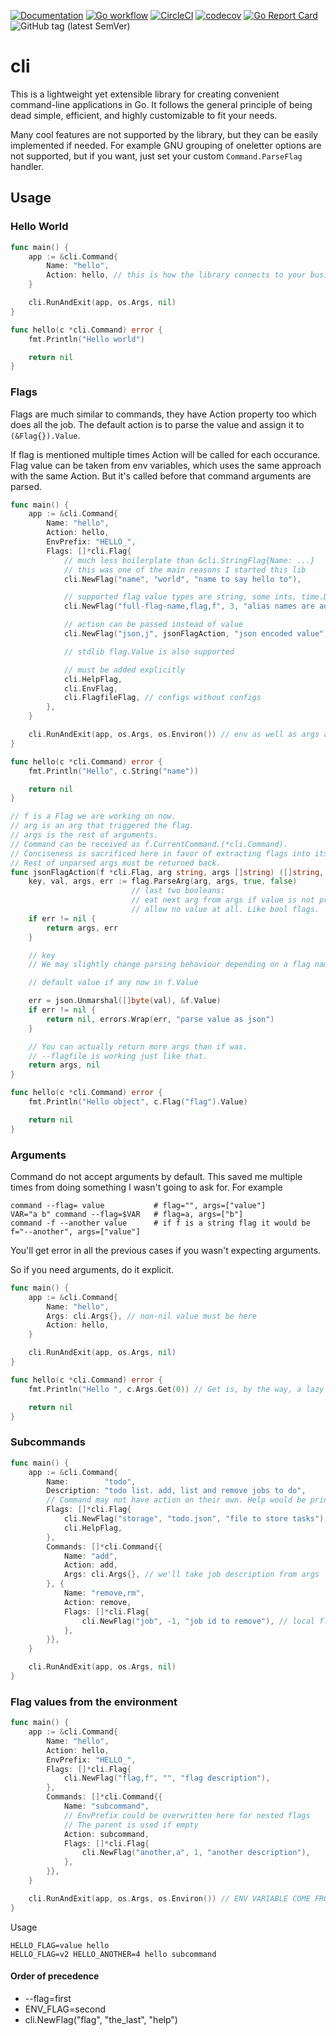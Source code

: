 [![Documentation](https://pkg.go.dev/badge/github.com/nikandfor/cli)](https://pkg.go.dev/github.com/nikandfor/cli?tab=doc)
[![Go workflow](https://github.com/nikandfor/cli/actions/workflows/go.yml/badge.svg)](https://github.com/nikandfor/cli/actions/workflows/go.yml)
[![CircleCI](https://circleci.com/gh/nikandfor/cli.svg?style=svg)](https://circleci.com/gh/nikandfor/cli)
[![codecov](https://codecov.io/gh/nikandfor/cli/branch/master/graph/badge.svg)](https://codecov.io/gh/nikandfor/cli)
[![Go Report Card](https://goreportcard.com/badge/github.com/nikandfor/cli)](https://goreportcard.com/report/github.com/nikandfor/cli)
![GitHub tag (latest SemVer)](https://img.shields.io/github/v/tag/nikandfor/cli?sort=semver)

# cli
This is a lightweight yet extensible library for creating convenient command-line applications in Go.
It follows the general principle of being dead simple, efficient, and highly customizable to fit your needs.

Many cool features are not supported by the library, but they can be easily implemented if needed.
For example GNU grouping of oneletter options are not supported, but if you want, just set your custom `Command.ParseFlag` handler.

## Usage

### Hello World

```go
func main() {
    app := &cli.Command{
        Name: "hello",
        Action: hello, // this is how the library connects to your business logic
    }

    cli.RunAndExit(app, os.Args, nil)
}

func hello(c *cli.Command) error {
    fmt.Println("Hello world")

    return nil
}
```

### Flags

Flags are much similar to commands, they have Action property too which does all the job.
The default action is to parse the value and assign it to `(&Flag{}).Value`.

If flag is mentioned multiple times Action will be called for each occurance.
Flag value can be taken from env variables, which uses the same approach with the same Action.
But it's called before that command arguments are parsed.

```go
func main() {
    app := &cli.Command{
        Name: "hello",
        Action: hello,
        EnvPrefix: "HELLO_",
        Flags: []*cli.Flag{
            // much less boilerplate than &cli.StringFlag{Name: ...}
            // this was one of the main reasons I started this lib
            cli.NewFlag("name", "world", "name to say hello to"),

            // supported flag value types are string, some ints, time.Duration
            cli.NewFlag("full-flag-name,flag,f", 3, "alias names are added with comma"),

            // action can be passed instead of value
            cli.NewFlag("json,j", jsonFlagAction, "json encoded value"),

            // stdlib flag.Value is also supported

            // must be added explicitly
            cli.HelpFlag,
            cli.EnvFlag,
            cli.FlagfileFlag, // configs without configs
        },
    }

    cli.RunAndExit(app, os.Args, os.Environ()) // env as well as args are passed here
}

func hello(c *cli.Command) error {
    fmt.Println("Hello", c.String("name"))

    return nil
}

// f is a Flag we are working on now.
// arg is an arg that triggered the flag.
// args is the rest of arguments.
// Command can be received as f.CurrentCommand.(*cli.Command).
// Conciseness is sacrificed here in favor of extracting flags into its own package.
// Rest of unparsed args must be returned back.
func jsonFlagAction(f *cli.Flag, arg string, args []string) ([]string, error) {
    key, val, args, err := flag.ParseArg(arg, args, true, false)
                           // last two booleans:
                           // eat next arg from args if value is not present in arg
                           // allow no value at all. Like bool flags.
    if err != nil {
        return args, err
    }

    // key
    // We may slightly change parsing behaviour depending on a flag name was used.

    // default value if any now in f.Value

    err = json.Unmarshal([]byte(val), &f.Value)
    if err != nil {
        return nil, errors.Wrap(err, "parse value as json")
    }

    // You can actually return more args than if was.
    // --flagfile is working just like that.
    return args, nil
}

func hello(c *cli.Command) error {
    fmt.Println("Hello object", c.Flag("flag").Value)

    return nil
}
```

### Arguments

Command do not accept arguments by default. This saved me multiple times from doing something I wasn't going to ask for.
For example
```
command --flag= value           # flag="", args=["value"]
VAR="a b" command --flag=$VAR   # flag=a, args=["b"]
command -f --another value      # if f is a string flag it would be f="--another", args=["value"]
```
You'll get error in all the previous cases if you wasn't expecting arguments.

So if you need arguments, do it explicit.

```go
func main() {
    app := &cli.Command{
        Name: "hello",
        Args: cli.Args{}, // non-nil value must be here
        Action: hello,
    }

    cli.RunAndExit(app, os.Args, nil)
}

func hello(c *cli.Command) error {
    fmt.Println("Hello ", c.Args.Get(0)) // Get is, by the way, a lazy c.Args[0] if you don't want to check for len(c.Args)

    return nil
}
```

### Subcommands

```go
func main() {
    app := &cli.Command{
        Name:        "todo",
        Description: "todo list. add, list and remove jobs to do",
        // Command may not have action on their own. Help would be printed by default.
        Flags: []*cli.Flag{
            cli.NewFlag("storage", "todo.json", "file to store tasks"), // global flag
            cli.HelpFlag,
        },
        Commands: []*cli.Command{{
            Name: "add",
            Action: add,
            Args: cli.Args{}, // we'll take job description from args
        }, {
            Name: "remove,rm",
            Action: remove,
            Flags: []*cli.Flag{
                cli.NewFlag("job", -1, "job id to remove"), // local flag
            },
        }},
    }

    cli.RunAndExit(app, os.Args, nil)
}
```

### Flag values from the environment

```go
func main() {
    app := &cli.Command{
        Name: "hello",
        Action: hello,
        EnvPrefix: "HELLO_",
        Flags: []*cli.Flag{
            cli.NewFlag("flag,f", "", "flag description"),
        },
        Commands: []*cli.Command{{
            Name: "subcommand",
            // EnvPrefix could be overwritten here for nested flags
            // The parent is used if empty
            Action: subcommand,
            Flags: []*cli.Flag{
                cli.NewFlag("another,a", 1, "another description"),
            },
        }},
    }

    cli.RunAndExit(app, os.Args, os.Environ()) // ENV VARIABLE COME FROM HERE, not from os package. Explicitness.
}
```
Usage
```
HELLO_FLAG=value hello
HELLO_FLAG=v2 HELLO_ANOTHER=4 hello subcommand
```

#### Order of precedence

* --flag=first
* ENV_FLAG=second
* cli.NewFlag("flag", "the_last", "help")
